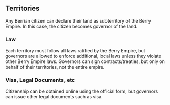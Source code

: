 ## Territories
Any Berrian citizen can declare their land as subterritory of the Berry Empire.
In this case, the citizen becomes governor of the land.

### Law
Each territory must follow all laws ratified by the Berry Empire, but governors are allowed to enforce additional, local laws unless they violate other Berry Empire laws.
Governors can sign contracts/treaties, but only on behalf of their territories, not the entire empire.

### Visa, Legal Documents, etc
Citizenship can be obtained online using the official form,
but governors can issue other legal documents such as visa.
